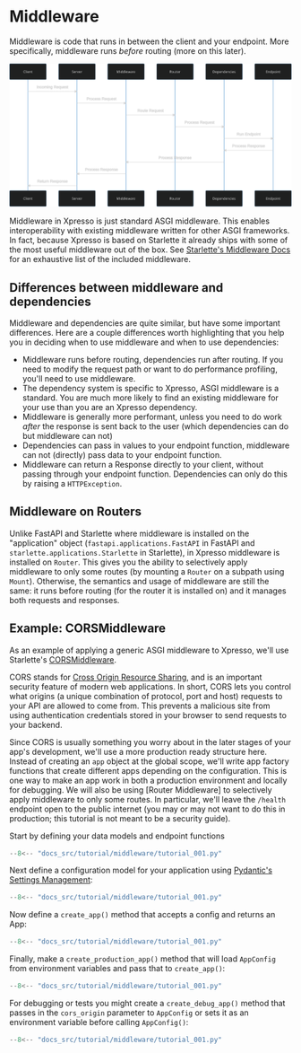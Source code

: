 # Middleware

Middleware is code that runs in between the client and your endpoint.
More specifically, middleware runs _before_ routing (more on this later).

![Sequence](diagram_001.svg)

Middleware in Xpresso is just standard ASGI middleware.
This enables interoperability with existing middleware written for other ASGI frameworks.
In fact, because Xpresso is based on Starlette it already ships with some of the most useful middleware out of the box. See [Starlette's Middleware Docs] for an exhaustive list of the included middleware.

## Differences between middleware and dependencies

Middleware and dependencies are quite similar, but have some important differences.
Here are a couple differences worth highlighting that you help you in deciding when to use middleware and when to use dependencies:

- Middleware runs before routing, dependencies run after routing. If you need to modify the request path or want to do performance profiling, you'll need to use middleware.
- The dependency system is specific to Xpresso, ASGI middleware is a standard. You are much more likely to find an existing middleware for your use than you are an Xpresso dependency.
- Middleware is generally more performant, unless you need to do work _after_ the response is sent back to the user (which dependencies can do but middleware can not)
- Dependencies can pass in values to your endpoint function, middleware can not (directly) pass data to your endpoint function.
- Middleware can return a Response directly to your client, without passing through your endpoint function. Dependencies can only do this by raising a `HTTPException`.

## Middleware on Routers

Unlike FastAPI and Starlette where middleware is installed on the "application" object (`fastapi.applications.FastAPI` in FastAPI and `starlette.applications.Starlette` in Starlette), in Xpresso middleware is installed on `Router`.
This gives you the ability to selectively apply middleware to only some routes (by mounting a `Router` on a subpath using `Mount`).
Otherwise, the semantics and usage of middleware are still the same: it runs before routing (for the router it is installed on) and it manages both requests and responses.

## Example: CORSMiddleware

As an example of applying a generic ASGI middleware to Xpresso, we'll use Starlette's [CORSMiddleware].

CORS stands for [Cross Origin Resource Sharing], and is an important security feature of modern web applications.
In short, CORS lets you control what origins (a unique combination of protocol, port and host) requests to your API are allowed to come from.
This prevents a malicious site from using authentication credentials stored in your browser to send requests to your backend.

Since CORS is usually something you worry about in the later stages of your app's development, we'll use a more production ready structure here.
Instead of creating an `app` object at the global scope, we'll write app factory functions that create different apps depending on the configuration.
This is one way to make an app work in both a production environment and locally for debugging.
We will also be using [Router Middleware] to selectively apply middleware to only some routes.
In particular, we'll leave the `/health` endpoint open to the public internet (you may or may not want to do this in production; this tutorial is not meant to be a security guide).

Start by defining your data models and endpoint functions

```python hl_lines="11-12 15-16 19-20 23-24"
--8<-- "docs_src/tutorial/middleware/tutorial_001.py"
```

Next define a configuration model for your application using [Pydantic's Settings Management]:

```python hl_lines="27-28"
--8<-- "docs_src/tutorial/middleware/tutorial_001.py"
```

Now define a `create_app()` method that accepts a config and returns an App:

```python hl_lines="31-56"
--8<-- "docs_src/tutorial/middleware/tutorial_001.py"
```

Finally, make a `create_production_app()` method that will load `AppConfig` from environment variables and pass that to `create_app()`:

```python hl_lines="59-61"
--8<-- "docs_src/tutorial/middleware/tutorial_001.py"
```

For debugging or tests you might create a `create_debug_app()` method that passes in the `cors_origin` parameter to `AppConfig` or sets it as an environment variable before calling `AppConfig()`:

```python hl_lines="64-67"
--8<-- "docs_src/tutorial/middleware/tutorial_001.py"
```

[Cross Origin Resource Sharing]: https://developer.mozilla.org/en-US/docs/Web/HTTP/CORS
[CORSMiddleware]: https://www.starlette.io/middleware/#corsmiddleware
[Starlette's Middleware Docs]: https://www.starlette.io/middleware/
[Pydantic's Settings Management]: https://pydantic-docs.helpmanual.io/usage/settings/

